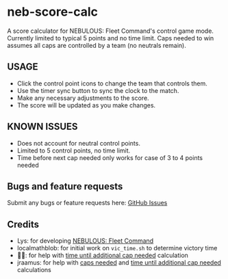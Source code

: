 # neb-score-calc

A score calculator for NEBULOUS: Fleet Command's control game mode.
Currently limited to typical 5 points and no time limit. Caps needed to win assumes all caps are controlled by a team (no neutrals remain).

## USAGE

- Click the control point icons to change the team that controls them.
- Use the timer sync button to sync the clock to the match.
- Make any necessary adjustments to the score.
- The score will be updated as you make changes.

## KNOWN ISSUES

- Does not account for neutral control points.
- Limited to 5 control points, no time limit.
- Time before next cap needed only works for case of 3 to 4 points needed

## Bugs and feature requests

Submit any bugs or feature requests here: [GitHub Issues](https://github.com/matthew-cavener/neb-control-score-calculator/issues)

## Credits

- Lys: for developing [NEBULOUS: Fleet Command](https://store.steampowered.com/app/887570/NEBULOUS_Fleet_Command/)
- localmathblob: for initial work on `vic_time.sh` to determine victory time
- 🦞🦞: for help with [time until additional cap needed](https://discord.com/channels/1091469366371029025/1091469367323152386/1353191485893246976) calculation
- jraamus: for help with [caps needed](https://discord.com/channels/1091469366371029025/1091469367323152386/1353181341570830337) and [time until additional cap needed](https://discord.com/channels/1091469366371029025/1091469367323152386/1353200096350699602) calculations
